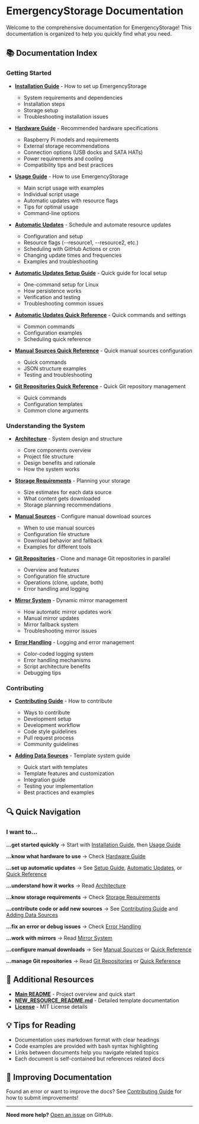 # EmergencyStorage Documentation

Welcome to the comprehensive documentation for EmergencyStorage! This documentation is organized to help you quickly find what you need.

## 📚 Documentation Index

### Getting Started

- **[Installation Guide](INSTALLATION.md)** - How to set up EmergencyStorage
  - System requirements and dependencies
  - Installation steps
  - Storage setup
  - Troubleshooting installation issues

- **[Hardware Guide](HARDWARE.md)** - Recommended hardware specifications
  - Raspberry Pi models and requirements
  - External storage recommendations
  - Connection options (USB docks and SATA HATs)
  - Power requirements and cooling
  - Compatibility tips and best practices

- **[Usage Guide](USAGE.md)** - How to use EmergencyStorage
  - Main script usage with examples
  - Individual script usage
  - Automatic updates with resource flags
  - Tips for optimal usage
  - Command-line options

- **[Automatic Updates](AUTO_UPDATE.md)** - Schedule and automate resource updates
  - Configuration and setup
  - Resource flags (--resource1, --resource2, etc.)
  - Scheduling with GitHub Actions or cron
  - Changing update times and frequencies
  - Examples and troubleshooting

- **[Automatic Updates Setup Guide](AUTO_UPDATE_SETUP_GUIDE.md)** - Quick guide for local setup
  - One-command setup for Linux
  - How persistence works
  - Verification and testing
  - Troubleshooting common issues

- **[Automatic Updates Quick Reference](AUTO_UPDATE_QUICK_REF.md)** - Quick commands and settings
  - Common commands
  - Configuration examples
  - Scheduling quick reference

- **[Manual Sources Quick Reference](MANUAL_SOURCES_QUICK_REF.md)** - Quick manual sources configuration
  - Quick commands
  - JSON structure examples
  - Testing and troubleshooting

- **[Git Repositories Quick Reference](GIT_REPOSITORIES_QUICK_REF.md)** - Quick Git repository management
  - Quick commands
  - Configuration templates
  - Common clone arguments

### Understanding the System

- **[Architecture](ARCHITECTURE.md)** - System design and structure
  - Core components overview
  - Project file structure
  - Design benefits and rationale
  - How the system works

- **[Storage Requirements](STORAGE.md)** - Planning your storage
  - Size estimates for each data source
  - What content gets downloaded
  - Storage planning recommendations

- **[Manual Sources](MANUAL_SOURCES.md)** - Configure manual download sources
  - When to use manual sources
  - Configuration file structure
  - Download behavior and fallback
  - Examples for different tools

- **[Git Repositories](GIT_REPOSITORIES.md)** - Clone and manage Git repositories in parallel
  - Overview and features
  - Configuration file structure
  - Operations (clone, update, both)
  - Error handling and logging

- **[Mirror System](MIRROR_SYSTEM.md)** - Dynamic mirror management
  - How automatic mirror updates work
  - Manual mirror updates
  - Mirror fallback system
  - Troubleshooting mirror issues

- **[Error Handling](ERROR_HANDLING.md)** - Logging and error management
  - Color-coded logging system
  - Error handling mechanisms
  - Script architecture benefits
  - Debugging tips

### Contributing

- **[Contributing Guide](CONTRIBUTING.md)** - How to contribute
  - Ways to contribute
  - Development setup
  - Development workflow
  - Code style guidelines
  - Pull request process
  - Community guidelines

- **[Adding Data Sources](ADDING_SOURCES.md)** - Template system guide
  - Quick start with templates
  - Template features and customization
  - Integration guide
  - Testing your implementation
  - Best practices and examples

## 🔍 Quick Navigation

### I want to...

**...get started quickly**
→ Start with [Installation Guide](INSTALLATION.md), then [Usage Guide](USAGE.md)

**...know what hardware to use**
→ Check [Hardware Guide](HARDWARE.md)

**...set up automatic updates**
→ See [Setup Guide](AUTO_UPDATE_SETUP_GUIDE.md), [Automatic Updates](AUTO_UPDATE.md), or [Quick Reference](AUTO_UPDATE_QUICK_REF.md)

**...understand how it works**
→ Read [Architecture](ARCHITECTURE.md)

**...know storage requirements**
→ Check [Storage Requirements](STORAGE.md)

**...contribute code or add new sources**
→ See [Contributing Guide](CONTRIBUTING.md) and [Adding Data Sources](ADDING_SOURCES.md)

**...fix an error or debug issues**
→ Check [Error Handling](ERROR_HANDLING.md)

**...work with mirrors**
→ Read [Mirror System](MIRROR_SYSTEM.md)

**...configure manual downloads**
→ See [Manual Sources](MANUAL_SOURCES.md) or [Quick Reference](MANUAL_SOURCES_QUICK_REF.md)

**...manage Git repositories**
→ Read [Git Repositories](GIT_REPOSITORIES.md) or [Quick Reference](GIT_REPOSITORIES_QUICK_REF.md)

## 📝 Additional Resources

- **[Main README](../README.md)** - Project overview and quick start
- **[NEW_RESOURCE_README.md](../NEW_RESOURCE_README.md)** - Detailed template documentation
- **[License](../LICENSE)** - MIT License details

## 💡 Tips for Reading

- Documentation uses markdown format with clear headings
- Code examples are provided with bash syntax highlighting
- Links between documents help you navigate related topics
- Each document is self-contained but references related docs

## 🤝 Improving Documentation

Found an error or want to improve the docs? See [Contributing Guide](CONTRIBUTING.md) for how to submit improvements!

---

**Need more help?** [Open an issue](https://github.com/VictoKu1/EmergencyStorage/issues) on GitHub.
